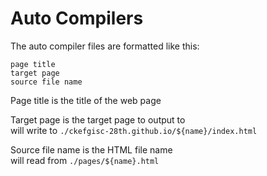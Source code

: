 # Auto Compilers

The auto compiler files are formatted like this:

```
page title
target page
source file name
```

Page title is the title of the web page

Target page is the target page to output to  
will write to `./ckefgisc-28th.github.io/${name}/index.html`

Source file name is the HTML file name  
will read from `./pages/${name}.html`